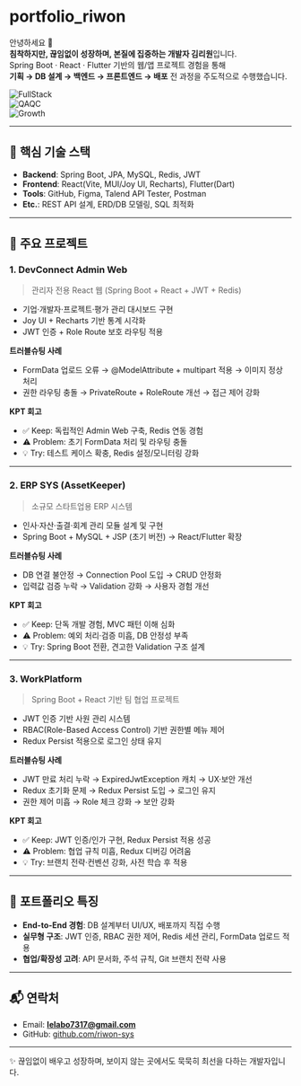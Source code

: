 # portfolio_riwon

안녕하세요 👋  
**침착하지만, 끊임없이 성장하며, 본질에 집중하는 개발자 김리원**입니다.  
Spring Boot · React · Flutter 기반의 웹/앱 프로젝트 경험을 통해  
**기획 → DB 설계 → 백엔드 → 프론트엔드 → 배포** 전 과정을 주도적으로 수행했습니다.  

![FullStack](https://img.shields.io/badge/Role-FullStack%20Developer-blue?style=for-the-badge&logo=springboot)  
![QAQC](https://img.shields.io/badge/Role-QA%2FQC%20Engineer-green?style=for-the-badge&logo=react)  
![Growth](https://img.shields.io/badge/Identity-Always%20Calm%20%26%20Growing-orange?style=for-the-badge&logo=flutter)  

---

## 🔑 핵심 기술 스택
- **Backend**: Spring Boot, JPA, MySQL, Redis, JWT  
- **Frontend**: React(Vite, MUI/Joy UI, Recharts), Flutter(Dart)  
- **Tools**: GitHub, Figma, Talend API Tester, Postman  
- **Etc.**: REST API 설계, ERD/DB 모델링, SQL 최적화  

---

## 📌 주요 프로젝트

### 1. DevConnect Admin Web
> 관리자 전용 React 웹 (Spring Boot + React + JWT + Redis)  
- 기업·개발자·프로젝트·평가 관리 대시보드 구현  
- Joy UI + Recharts 기반 통계 시각화  
- JWT 인증 + Role Route 보호 라우팅 적용  

**트러블슈팅 사례**  
- FormData 업로드 오류 → @ModelAttribute + multipart 적용 → 이미지 정상 처리  
- 권한 라우팅 충돌 → PrivateRoute + RoleRoute 개선 → 접근 제어 강화  

**KPT 회고**  
- ✅ Keep: 독립적인 Admin Web 구축, Redis 연동 경험  
- ⚠️ Problem: 초기 FormData 처리 및 라우팅 충돌  
- 💡 Try: 테스트 케이스 확충, Redis 설정/모니터링 강화  

---

### 2. ERP SYS (AssetKeeper)
> 소규모 스타트업용 ERP 시스템  
- 인사·자산·출결·회계 관리 모듈 설계 및 구현  
- Spring Boot + MySQL + JSP (초기 버전) → React/Flutter 확장  

**트러블슈팅 사례**  
- DB 연결 불안정 → Connection Pool 도입 → CRUD 안정화  
- 입력값 검증 누락 → Validation 강화 → 사용자 경험 개선  

**KPT 회고**  
- ✅ Keep: 단독 개발 경험, MVC 패턴 이해 심화  
- ⚠️ Problem: 예외 처리·검증 미흡, DB 안정성 부족  
- 💡 Try: Spring Boot 전환, 견고한 Validation 구조 설계  

---

### 3. WorkPlatform
> Spring Boot + React 기반 팀 협업 프로젝트  
- JWT 인증 기반 사원 관리 시스템  
- RBAC(Role-Based Access Control) 기반 권한별 메뉴 제어  
- Redux Persist 적용으로 로그인 상태 유지  

**트러블슈팅 사례**  
- JWT 만료 처리 누락 → ExpiredJwtException 캐치 → UX·보안 개선  
- Redux 초기화 문제 → Redux Persist 도입 → 로그인 유지  
- 권한 제어 미흡 → Role 체크 강화 → 보안 강화  

**KPT 회고**  
- ✅ Keep: JWT 인증/인가 구현, Redux Persist 적용 성공  
- ⚠️ Problem: 협업 규칙 미흡, Redux 디버깅 어려움  
- 💡 Try: 브랜치 전략·컨벤션 강화, 사전 학습 후 적용  

---

## 📂 포트폴리오 특징
- **End-to-End 경험**: DB 설계부터 UI/UX, 배포까지 직접 수행  
- **실무형 구조**: JWT 인증, RBAC 권한 제어, Redis 세션 관리, FormData 업로드 적용  
- **협업/확장성 고려**: API 문서화, 주석 규칙, Git 브랜치 전략 사용  

---

## 📬 연락처
- Email: **lelabo7317@gmail.com**  
- GitHub: [github.com/riwon-sys](https://github.com/riwon-sys)  

---

✨ 끊임없이 배우고 성장하며, 보이지 않는 곳에서도 묵묵히 최선을 다하는 개발자입니다.
